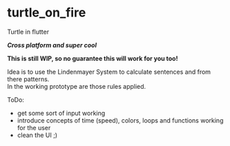 # turtle_on_fire

Turtle in flutter

**_Cross platform and super cool_**

__This is still WIP, so no guarantee this will work for you too!__

Idea is to use the Lindenmayer System to calculate sentences and from there patterns.  
In the working prototype are those rules applied.

ToDo:

- get some sort of input working
- introduce concepts of time (speed), colors, loops and functions working for the user
- clean the UI ;)